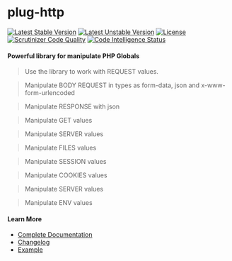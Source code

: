 # plug-http

[![Latest Stable Version](https://poser.pugx.org/erandir/plug-http/v/stable)](https://packagist.org/packages/erandir/plug-http)
[![Latest Unstable Version](https://poser.pugx.org/erandir/plug-http/v/unstable)](https://packagist.org/packages/erandir/plug-http)
[![License](https://poser.pugx.org/erandir/plug-http/license)](https://packagist.org/packages/erandir/plug-http)
[![Scrutinizer Code Quality](https://scrutinizer-ci.com/g/erandirjunior/plug-http/badges/quality-score.png?b=master)](https://scrutinizer-ci.com/g/erandirjunior/plug-http/?branch=master)
[![Code Intelligence Status](https://scrutinizer-ci.com/g/erandirjunior/plug-http/badges/code-intelligence.svg?b=master)](https://scrutinizer-ci.com/code-intelligence)

#### Powerful library for manipulate PHP Globals

> Use the library to work with REQUEST values.

> Manipulate BODY REQUEST in types as form-data, json and x-www-form-urlencoded

> Manipulate RESPONSE with json

> Manipulate GET values

> Manipulate SERVER values

> Manipulate FILES values

> Manipulate SESSION values

> Manipulate COOKIES values

> Manipulate SERVER values

> Manipulate ENV values

#### Learn More

* <a href="https://github.com/erandirjunior/plug-http/blob/master/doc/installation.md">Complete Documentation</a>
* <a href="https://github.com/erandirjunior/plug-http/blob/master/doc/changelog.md">Changelog</a>
* <a href="https://github.com/erandirjunior/plug-http/tree/master/example">Example</a>